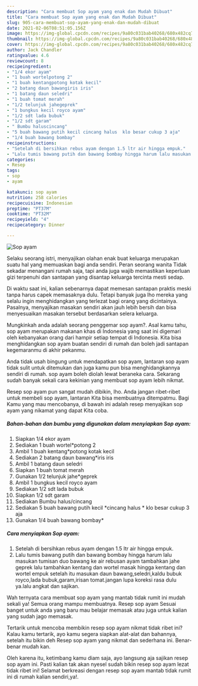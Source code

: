 ```yaml
---
description: "Cara membuat Sop ayam yang enak dan Mudah Dibuat"
title: "Cara membuat Sop ayam yang enak dan Mudah Dibuat"
slug: 905-cara-membuat-sop-ayam-yang-enak-dan-mudah-dibuat
date: 2021-02-06T08:51:05.156Z
image: https://img-global.cpcdn.com/recipes/9a80c031bab40268/680x482cq70/sop-ayam-foto-resep-utama.jpg
thumbnail: https://img-global.cpcdn.com/recipes/9a80c031bab40268/680x482cq70/sop-ayam-foto-resep-utama.jpg
cover: https://img-global.cpcdn.com/recipes/9a80c031bab40268/680x482cq70/sop-ayam-foto-resep-utama.jpg
author: Jack Chandler
ratingvalue: 4.6
reviewcount: 8
recipeingredient:
- "1/4 ekor ayam"
- "1 buah wortelpotong 2"
- "1 buah kentangpotong kotak kecil"
- "2 batang daun bawangiris iris"
- "1 batang daun seledri"
- "1 buah tomat merah"
- "1/2 telunjuk jahegeprek"
- "1 bungkus kecil royco ayam"
- "1/2 sdt lada bubuk"
- "1/2 sdt garam"
- " Bumbu haluscincang"
- "5 buah bawang putih kecil cincang halus  klo besar cukup 3 aja"
- "1/4 buah bawang bombay"
recipeinstructions:
- "Setelah di bersihkan rebus ayam dengan 1.5 ltr air hingga empuk."
- "Lalu tumis bawang putih dan bawang bombay hingga harum lalu masukan tumisan duo bawang ke air rebusan ayam tambahkan jahe geprek lalu tambahkan kentang dan wortel masak hingga kentang dan wortel empuk setelah itu masukan daun bawang,seledri,kaldu bubuk royco,lada bubuk,garam,irisan tomat.jangan lupa koreksi rasa dulu ya.lalu angkat dan sajikan."
categories:
- Resep
tags:
- sop
- ayam

katakunci: sop ayam 
nutrition: 258 calories
recipecuisine: Indonesian
preptime: "PT37M"
cooktime: "PT32M"
recipeyield: "4"
recipecategory: Dinner

---
```



![Sop ayam](https://img-global.cpcdn.com/recipes/9a80c031bab40268/680x482cq70/sop-ayam-foto-resep-utama.jpg)

Selaku seorang istri, menyajikan olahan enak buat keluarga merupakan suatu hal yang memuaskan bagi anda sendiri. Peran seorang  wanita Tidak sekadar menangani rumah saja, tapi anda juga wajib memastikan keperluan gizi terpenuhi dan santapan yang disantap keluarga tercinta mesti sedap.

Di waktu  saat ini, kalian sebenarnya dapat memesan santapan praktis meski tanpa harus capek memasaknya dulu. Tetapi banyak juga lho mereka yang selalu ingin menghidangkan yang terlezat bagi orang yang dicintainya. Pasalnya, menyajikan masakan sendiri akan jauh lebih bersih dan bisa menyesuaikan masakan tersebut berdasarkan selera keluarga. 



Mungkinkah anda adalah seorang penggemar sop ayam?. Asal kamu tahu, sop ayam merupakan makanan khas di Indonesia yang saat ini digemari oleh kebanyakan orang dari hampir setiap tempat di Indonesia. Kita bisa menghidangkan sop ayam buatan sendiri di rumah dan boleh jadi santapan kegemaranmu di akhir pekanmu.

Anda tidak usah bingung untuk mendapatkan sop ayam, lantaran sop ayam tidak sulit untuk ditemukan dan juga kamu pun bisa menghidangkannya sendiri di rumah. sop ayam boleh diolah lewat beraneka cara. Sekarang sudah banyak sekali cara kekinian yang membuat sop ayam lebih nikmat.

Resep sop ayam pun sangat mudah dibikin, lho. Anda jangan ribet-ribet untuk membeli sop ayam, lantaran Kita bisa membuatnya ditempatmu. Bagi Kamu yang mau mencobanya, di bawah ini adalah resep menyajikan sop ayam yang nikamat yang dapat Kita coba.

<!--inarticleads1-->

##### Bahan-bahan dan bumbu yang digunakan dalam menyiapkan Sop ayam:

1. Siapkan 1/4 ekor ayam
1. Sediakan 1 buah wortel*potong 2
1. Ambil 1 buah kentang*potong kotak kecil
1. Sediakan 2 batang daun bawang*iris iris
1. Ambil 1 batang daun seledri
1. Siapkan 1 buah tomat merah
1. Gunakan 1/2 telunjuk jahe*geprek
1. Ambil 1 bungkus kecil royco ayam
1. Sediakan 1/2 sdt lada bubuk
1. Siapkan 1/2 sdt garam
1. Sediakan  Bumbu halus/cincang
1. Sediakan 5 buah bawang putih kecil *cincang halus * klo besar cukup 3 aja
1. Gunakan 1/4 buah bawang bombay*




<!--inarticleads2-->

##### Cara menyiapkan Sop ayam:

1. Setelah di bersihkan rebus ayam dengan 1.5 ltr air hingga empuk.
1. Lalu tumis bawang putih dan bawang bombay hingga harum lalu masukan tumisan duo bawang ke air rebusan ayam tambahkan jahe geprek lalu tambahkan kentang dan wortel masak hingga kentang dan wortel empuk setelah itu masukan daun bawang,seledri,kaldu bubuk royco,lada bubuk,garam,irisan tomat.jangan lupa koreksi rasa dulu ya.lalu angkat dan sajikan.




Wah ternyata cara membuat sop ayam yang mantab tidak rumit ini mudah sekali ya! Semua orang mampu membuatnya. Resep sop ayam Sesuai banget untuk anda yang baru mau belajar memasak atau juga untuk kalian yang sudah jago memasak.

Tertarik untuk mencoba membikin resep sop ayam nikmat tidak ribet ini? Kalau kamu tertarik, ayo kamu segera siapkan alat-alat dan bahannya, setelah itu bikin deh Resep sop ayam yang nikmat dan sederhana ini. Benar-benar mudah kan. 

Oleh karena itu, ketimbang kamu diam saja, ayo langsung aja sajikan resep sop ayam ini. Pasti kalian tak akan nyesel sudah bikin resep sop ayam lezat tidak ribet ini! Selamat berkreasi dengan resep sop ayam mantab tidak rumit ini di rumah kalian sendiri,ya!.

